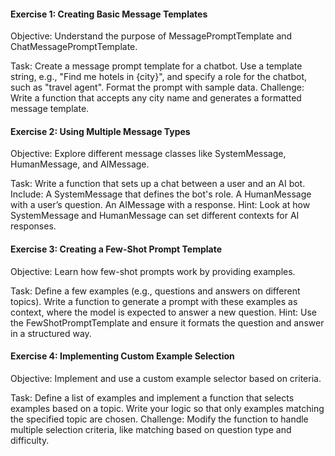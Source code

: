 #### Exercise 1: Creating Basic Message Templates
Objective: Understand the purpose of MessagePromptTemplate and ChatMessagePromptTemplate.

Task: Create a message prompt template for a chatbot. Use a template string, e.g., "Find me hotels in {city}", and specify a role for the chatbot, such as "travel agent". Format the prompt with sample data.
Challenge: Write a function that accepts any city name and generates a formatted message template.

#### Exercise 2: Using Multiple Message Types
Objective: Explore different message classes like SystemMessage, HumanMessage, and AIMessage.

Task: Write a function that sets up a chat between a user and an AI bot. Include:
A SystemMessage that defines the bot's role.
A HumanMessage with a user’s question.
An AIMessage with a response.
Hint: Look at how SystemMessage and HumanMessage can set different contexts for AI responses.

#### Exercise 3: Creating a Few-Shot Prompt Template
Objective: Learn how few-shot prompts work by providing examples.

Task: Define a few examples (e.g., questions and answers on different topics). Write a function to generate a prompt with these examples as context, where the model is expected to answer a new question.
Hint: Use the FewShotPromptTemplate and ensure it formats the question and answer in a structured way.

#### Exercise 4: Implementing Custom Example Selection
Objective: Implement and use a custom example selector based on criteria.

Task: Define a list of examples and implement a function that selects examples based on a topic. Write your logic so that only examples matching the specified topic are chosen.
Challenge: Modify the function to handle multiple selection criteria, like matching based on question type and difficulty.